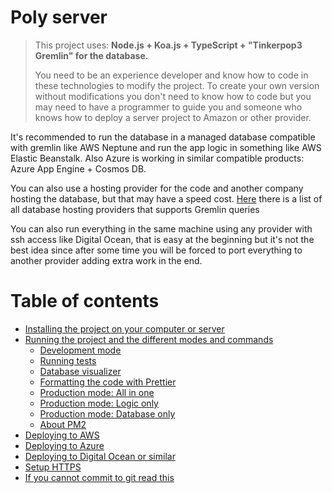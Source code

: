 # Poly server

> This project uses: **Node.js + Koa.js + TypeScript + "Tinkerpop3 Gremlin" for the database.**
>
> You need to be an experience developer and know how to code in these technologies to modify the project. To create your own version without modifications you don't need to know how to code but you may need to have a programmer to guide you and someone who knows how to deploy a server project to Amazon or other provider.

It's recommended to run the database in a managed database compatible with gremlin like AWS Neptune and run the app logic in something like AWS Elastic Beanstalk.
Also Azure is working in similar compatible products: Azure App Engine + Cosmos DB.

You can also use a hosting provider for the code and another company hosting the database, but that may have a speed cost. [Here](http://tinkerpop.apache.org/providers.html) there is a list of all database hosting providers that supports Gremlin queries

You can also run everything in the same machine using any provider with ssh access like Digital Ocean, that is easy at the beginning but it's not the best idea since after some time you will be forced to port everything to another provider adding extra work in the end.

# Table of contents

<!--ts-->

-  [Installing the project on your computer or server](readme/installing.md)
-  [Running the project and the different modes and commands](readme/running.md)
   -  [Development mode](readme/running.md#development-mode)
   -  [Running tests](readme/running.md#running-tests)
   -  [Database visualizer](readme/running.md#database-visualizer-application)
   -  [Formatting the code with Prettier](readme/running.md#formatting-the-code-with-prettier)
   -  [Production mode: All in one](readme/running.md#production-mode-all-in-one)
   -  [Production mode: Logic only](readme/running.md#production-mode-logic-only-no-database)
   -  [Production mode: Database only](readme/running.md#production-mode-database-only-no-logic)
   -  [About PM2](readme/running.md#about-pm2)
-  [Deploying to AWS](readme/deploying-aws.md)
-  [Deploying to Azure](readme/deploying-azure.md)
-  [Deploying to Digital Ocean or similar](readme/deploying-do.md)
-  [Setup HTTPS](readme/setup-https.md)
-  [If you cannot commit to git read this](readme/git-hooks.md)

<!--te-->
